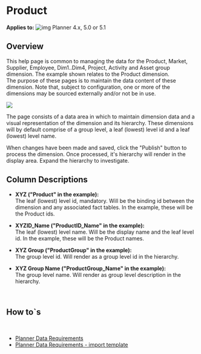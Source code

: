 # Product

**Applies to:** ![img](https://profitbasedocs.blob.core.windows.net/icons/yes-icon.png) Planner 4.x, 5.0 or 5.1

## Overview
This help page is common to managing the data for the Product, Market, Supplier, Employee, Dim1..Dim4, Project, Activity and Asset group dimension. The example shown relates to the Product dimension.<br/>
The purpose of these pages is to maintain the data content of these dimension. Note that, subject to configuration, one or more of the dimensions may be sourced externally and/or not be in use.
<br/>

![](https://profitbasedocs.blob.core.windows.net/plannerimages/product.PNG)

The page consists of a data area in which to maintain dimension data and a visual representation of the dimension and its hierarchy. These dimensions will by default comprise of a group level, a leaf (lowest) level id and a leaf (lowest) level name.

When changes have been made and saved, click the "Publish" button to process the dimension. Once processed, it's hierarchy will render in the display area. Expand the hierarchy to investigate.


## Column Descriptions

- **XYZ ("Product" in the example):**<br/>
The leaf (lowest) level id, mandatory. Will be the binding id between the dimension and any associated fact tables. In the example, these will be the Product ids.

- **XYZID_Name ("ProductID_Name" in the example):**<br/>
The leaf (lowest) level name. Will be the display name and the leaf level id. In the example, these will be the Product names.

- **XYZ Group ("ProductGroup" in the example):**<br/>
The group level id. Will render as a group level id in the hierarchy.

- **XYZ Group Name ("ProductGroup_Name" in the example):**<br/>
The group level name. Will render as group level description in the hierarchy.

<br/>

## How to`s

<br/>

-  [Planner Data Requirements](https://profitbasedocs.blob.core.windows.net/enduserhelp/files/Planner%20Data%20Requirements.pdf)<br/>
-  [Planner Data Requirements - import template](https://profitbasedocs.blob.core.windows.net/enduserhelp/files/Planner%20Data%20Requirements%20Template.xlsx)<br/>
<br/>




